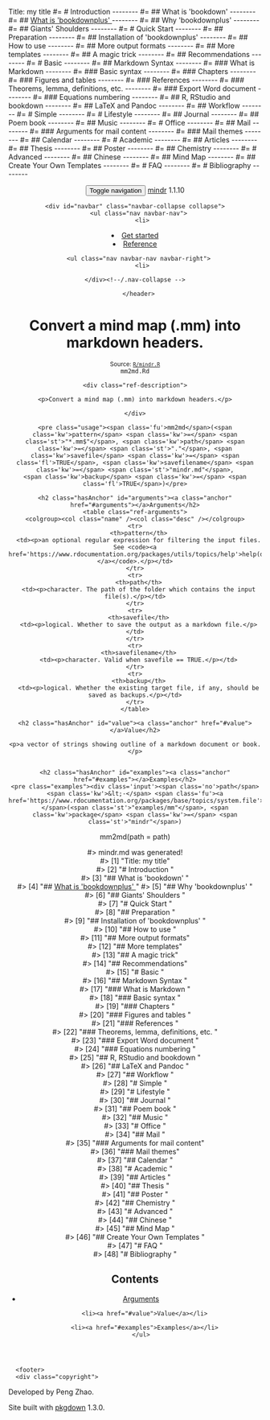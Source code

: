 Title:  my title
#= # Introduction  --------
#= ## What is 'bookdown'  --------
#= ## [What is 'bookdownplus' ](https://github.com/pzhaonet/bookdownplus) --------
#= ## Why 'bookdownplus'  --------
#= ## Giants' Shoulders  --------
#= # Quick Start  --------
#= ## Preparation  --------
#= ## Installation of 'bookdownplus'  --------
#= ## How to use  --------
#= ## More output formats --------
#= ## More templates --------
#= ## A magic trick --------
#= ## Recommendations --------
#= # Basic  --------
#= ## Markdown Syntax  --------
#= ### What is Markdown  --------
#= ### Basic syntax  --------
#= ### Chapters  --------
#= ### Figures and tables  --------
#= ### References  --------
#= ### Theorems, lemma, definitions, etc.  --------
#= ### Export Word document  --------
#= ### Equations numbering  --------
#= ## R, RStudio and bookdown  --------
#= ## LaTeX and Pandoc  --------
#= ## Workflow  --------
#= # Simple  --------
#= # Lifestyle  --------
#= ## Journal  --------
#= ## Poem book  --------
#= ## Music  --------
#= # Office  --------
#= ## Mail  --------
#= ### Arguments for mail content --------
#= ### Mail themes --------
#= ## Calendar  --------
#= # Academic  --------
#= ## Articles  --------
#= ## Thesis  --------
#= ## Poster  --------
#= ## Chemistry  --------
#= # Advanced  --------
#= ## Chinese  --------
#= ## Mind Map  --------
#= ## Create Your Own Templates  --------
#= # FAQ  --------
#= # Bibliography  --------
<!-- Generated by pkgdown: do not edit by hand -->
<!DOCTYPE html>
<html lang="en">
  <head>
  <meta charset="utf-8">
<meta http-equiv="X-UA-Compatible" content="IE=edge">
<meta name="viewport" content="width=device-width, initial-scale=1.0">

<title>Convert a mind map (.mm) into markdown headers. — mm2md • mindr</title>

<!-- jquery -->
<script src="https://cdnjs.cloudflare.com/ajax/libs/jquery/3.3.1/jquery.min.js" integrity="sha256-FgpCb/KJQlLNfOu91ta32o/NMZxltwRo8QtmkMRdAu8=" crossorigin="anonymous"></script>
<!-- Bootstrap -->

<link rel="stylesheet" href="https://cdnjs.cloudflare.com/ajax/libs/twitter-bootstrap/3.3.7/css/bootstrap.min.css" integrity="sha256-916EbMg70RQy9LHiGkXzG8hSg9EdNy97GazNG/aiY1w=" crossorigin="anonymous" />
<script src="https://cdnjs.cloudflare.com/ajax/libs/twitter-bootstrap/3.3.7/js/bootstrap.min.js" integrity="sha256-U5ZEeKfGNOja007MMD3YBI0A3OSZOQbeG6z2f2Y0hu8=" crossorigin="anonymous"></script>

<!-- Font Awesome icons -->
<link rel="stylesheet" href="https://cdnjs.cloudflare.com/ajax/libs/font-awesome/4.7.0/css/font-awesome.min.css" integrity="sha256-eZrrJcwDc/3uDhsdt61sL2oOBY362qM3lon1gyExkL0=" crossorigin="anonymous" />

<!-- clipboard.js -->
<script src="https://cdnjs.cloudflare.com/ajax/libs/clipboard.js/2.0.4/clipboard.min.js" integrity="sha256-FiZwavyI2V6+EXO1U+xzLG3IKldpiTFf3153ea9zikQ=" crossorigin="anonymous"></script>

<!-- sticky kit -->
<script src="https://cdnjs.cloudflare.com/ajax/libs/sticky-kit/1.1.3/sticky-kit.min.js" integrity="sha256-c4Rlo1ZozqTPE2RLuvbusY3+SU1pQaJC0TjuhygMipw=" crossorigin="anonymous"></script>

<!-- pkgdown -->
<link href="../pkgdown.css" rel="stylesheet">
<script src="../pkgdown.js"></script>



<meta property="og:title" content="Convert a mind map (.mm) into markdown headers. — mm2md" />

<meta property="og:description" content="Convert a mind map (.mm) into markdown headers." />
<meta name="twitter:card" content="summary" />



<!-- mathjax -->
<script src="https://cdnjs.cloudflare.com/ajax/libs/mathjax/2.7.5/MathJax.js" integrity="sha256-nvJJv9wWKEm88qvoQl9ekL2J+k/RWIsaSScxxlsrv8k=" crossorigin="anonymous"></script>
<script src="https://cdnjs.cloudflare.com/ajax/libs/mathjax/2.7.5/config/TeX-AMS-MML_HTMLorMML.js" integrity="sha256-84DKXVJXs0/F8OTMzX4UR909+jtl4G7SPypPavF+GfA=" crossorigin="anonymous"></script>

<!--[if lt IE 9]>
<script src="https://oss.maxcdn.com/html5shiv/3.7.3/html5shiv.min.js"></script>
<script src="https://oss.maxcdn.com/respond/1.4.2/respond.min.js"></script>
<![endif]-->


  </head>

  <body>
    <div class="container template-reference-topic">
      <header>
      <div class="navbar navbar-default navbar-fixed-top" role="navigation">
  <div class="container">
    <div class="navbar-header">
      <button type="button" class="navbar-toggle collapsed" data-toggle="collapse" data-target="#navbar" aria-expanded="false">
        <span class="sr-only">Toggle navigation</span>
        <span class="icon-bar"></span>
        <span class="icon-bar"></span>
        <span class="icon-bar"></span>
      </button>
      <span class="navbar-brand">
        <a class="navbar-link" href="../index.html">mindr</a>
        <span class="version label label-default" data-toggle="tooltip" data-placement="bottom" title="Released version">1.1.10</span>
      </span>
    </div>

    <div id="navbar" class="navbar-collapse collapse">
      <ul class="nav navbar-nav">
        <li>
  <a href="../index.html">
    <span class="fa fa-home fa-lg"></span>
     
  </a>
</li>
<li>
  <a href="../articles/mindr.html">Get started</a>
</li>
<li>
  <a href="../reference/index.html">Reference</a>
</li>
      </ul>
      
      <ul class="nav navbar-nav navbar-right">
        <li>
  <a href="https://github.com/pzhaonet/mindr">
    <span class="fa fa-github fa-lg"></span>
     
  </a>
</li>
      </ul>
      
    </div><!--/.nav-collapse -->
  </div><!--/.container -->
</div><!--/.navbar -->

      
      </header>

<div class="row">
  <div class="col-md-9 contents">
    <div class="page-header">
    <h1>Convert a mind map (.mm) into markdown headers.</h1>
    <small class="dont-index">Source: <a href='https://github.com/pzhaonet/mindr/blob/master/R/mindr.R'><code>R/mindr.R</code></a></small>
    <div class="hidden name"><code>mm2md.Rd</code></div>
    </div>

    <div class="ref-description">
    
    <p>Convert a mind map (.mm) into markdown headers.</p>
    
    </div>

    <pre class="usage"><span class='fu'>mm2md</span>(<span class='kw'>pattern</span> <span class='kw'>=</span> <span class='st'>"*.mm$"</span>, <span class='kw'>path</span> <span class='kw'>=</span> <span class='st'>"."</span>, <span class='kw'>savefile</span> <span class='kw'>=</span> <span class='fl'>TRUE</span>, <span class='kw'>savefilename</span> <span class='kw'>=</span> <span class='st'>"mindr.md"</span>,
    <span class='kw'>backup</span> <span class='kw'>=</span> <span class='fl'>TRUE</span>)</pre>
    
    <h2 class="hasAnchor" id="arguments"><a class="anchor" href="#arguments"></a>Arguments</h2>
    <table class="ref-arguments">
    <colgroup><col class="name" /><col class="desc" /></colgroup>
    <tr>
      <th>pattern</th>
      <td><p>an optional regular expression for filtering the input files. See <code><a href='https://www.rdocumentation.org/packages/utils/topics/help'>help(dir)</a></code>.</p></td>
    </tr>
    <tr>
      <th>path</th>
      <td><p>character. The path of the folder which contains the input file(s).</p></td>
    </tr>
    <tr>
      <th>savefile</th>
      <td><p>logical. Whether to save the output as a markdown file.</p></td>
    </tr>
    <tr>
      <th>savefilename</th>
      <td><p>character. Valid when savefile == TRUE.</p></td>
    </tr>
    <tr>
      <th>backup</th>
      <td><p>logical. Whether the existing target file, if any, should be saved as backups.</p></td>
    </tr>
    </table>
    
    <h2 class="hasAnchor" id="value"><a class="anchor" href="#value"></a>Value</h2>

    <p>a vector of strings showing outline of a markdown document or book.</p>
    

    <h2 class="hasAnchor" id="examples"><a class="anchor" href="#examples"></a>Examples</h2>
    <pre class="examples"><div class='input'><span class='no'>path</span> <span class='kw'>&lt;-</span> <span class='fu'><a href='https://www.rdocumentation.org/packages/base/topics/system.file'>system.file</a></span>(<span class='st'>"examples/mm"</span>, <span class='kw'>package</span> <span class='kw'>=</span> <span class='st'>"mindr"</span>)
<span class='fu'>mm2md</span>(<span class='kw'>path</span> <span class='kw'>=</span> <span class='no'>path</span>)</div><div class='output co'>#&gt; <span class='message'>mindr.md was generated!</span></div><div class='output co'>#&gt;  [1] "Title:  my title"                                                      
#&gt;  [2] "# Introduction "                                                       
#&gt;  [3] "## What is 'bookdown' "                                                
#&gt;  [4] "## [What is 'bookdownplus' ](https://github.com/pzhaonet/bookdownplus)"
#&gt;  [5] "## Why 'bookdownplus' "                                                
#&gt;  [6] "## Giants' Shoulders "                                                 
#&gt;  [7] "# Quick Start "                                                        
#&gt;  [8] "## Preparation "                                                       
#&gt;  [9] "## Installation of 'bookdownplus' "                                    
#&gt; [10] "## How to use "                                                        
#&gt; [11] "## More output formats"                                                
#&gt; [12] "## More templates"                                                     
#&gt; [13] "## A magic trick"                                                      
#&gt; [14] "## Recommendations"                                                    
#&gt; [15] "# Basic "                                                              
#&gt; [16] "## Markdown Syntax "                                                   
#&gt; [17] "### What is Markdown "                                                 
#&gt; [18] "### Basic syntax "                                                     
#&gt; [19] "### Chapters "                                                         
#&gt; [20] "### Figures and tables "                                               
#&gt; [21] "### References "                                                       
#&gt; [22] "### Theorems, lemma, definitions, etc. "                               
#&gt; [23] "### Export Word document "                                             
#&gt; [24] "### Equations numbering "                                              
#&gt; [25] "## R, RStudio and bookdown "                                           
#&gt; [26] "## LaTeX and Pandoc "                                                  
#&gt; [27] "## Workflow "                                                          
#&gt; [28] "# Simple "                                                             
#&gt; [29] "# Lifestyle "                                                          
#&gt; [30] "## Journal "                                                           
#&gt; [31] "## Poem book "                                                         
#&gt; [32] "## Music "                                                             
#&gt; [33] "# Office "                                                             
#&gt; [34] "## Mail "                                                              
#&gt; [35] "### Arguments for mail content"                                        
#&gt; [36] "### Mail themes"                                                       
#&gt; [37] "## Calendar "                                                          
#&gt; [38] "# Academic "                                                           
#&gt; [39] "## Articles "                                                          
#&gt; [40] "## Thesis "                                                            
#&gt; [41] "## Poster "                                                            
#&gt; [42] "## Chemistry "                                                         
#&gt; [43] "# Advanced "                                                           
#&gt; [44] "## Chinese "                                                           
#&gt; [45] "## Mind Map "                                                          
#&gt; [46] "## Create Your Own Templates "                                         
#&gt; [47] "# FAQ "                                                                
#&gt; [48] "# Bibliography "                                                       </div></pre>
  </div>
  <div class="col-md-3 hidden-xs hidden-sm" id="sidebar">
    <h2>Contents</h2>
    <ul class="nav nav-pills nav-stacked">
      <li><a href="#arguments">Arguments</a></li>
      
      <li><a href="#value">Value</a></li>
      
      <li><a href="#examples">Examples</a></li>
    </ul>

  </div>
</div>

      <footer>
      <div class="copyright">
  <p>Developed by Peng Zhao.</p>
</div>

<div class="pkgdown">
  <p>Site built with <a href="https://pkgdown.r-lib.org/">pkgdown</a> 1.3.0.</p>
</div>
      </footer>
   </div>

  

  </body>
</html>

